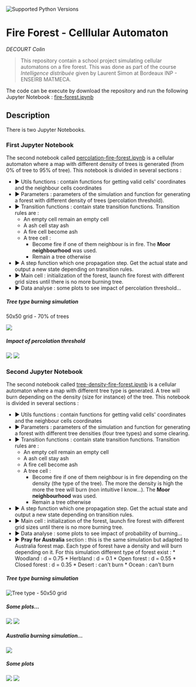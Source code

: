 ![Supported Python Versions](https://img.shields.io/badge/Python->=3.6-blue.svg?logo=python&logoColor=white)

# Fire Forest - Celllular Automaton

*DECOURT Colin*

> This repository contain a school project simulating cellular automatons on a fire forest. This was done as part of the course *Intelligence distribuée* given by Laurent Simon at Bordeaux INP - ENSEIRB MATMECA. 


The code can be execute by download the repository and run the following Jupyter Notebook : [fire-forest.ipynb](https://github.com/colindecourt/FireForest-CelllularAutomaton/blob/master/fire-forest.ipynb) 


## Description

There is two Jupyter Notebooks. 

### First Jupyter Notebook 

The second notebook called [percolation-fire-forest.ipynb](https://github.com/colindecourt/FireForest-CelllularAutomaton/blob/master/percolation-fire-forest.ipynb) is a cellular automaton where a map with different density of trees is generated (from 0% of tree to 95% of tree). This notebook is divided in several sections : 

  - ▶️️ Utils functions : contain functions for getting valid cells' coordinates and the neighbour cells coordinates
  - ▶️️ Parameters : parameters of the simulation and function for generating a forest with different density of trees (percolation threshold). 
  - ▶️️ Transition functions : contain state transition functions. Transition rules are :
      * An empty cell remain an empty cell
      * A ash cell stay ash
      * A fire cell become ash
      * A tree cell :
          * Become fire if one of them neighbour is in fire. The **Moor neighbourhood** was used. 
          * Remain a tree otherwise
   - ▶️️ A step function which one propagation step. Get the actual state and output a new state depending on transition rules. 
   - ▶️️ Main cell : initialization of the forest, launch fire forest with different grid sizes until there is no more burning tree.
   - ▶️️ Data analyse : some plots to see impact of percolation threshold...

   

##### Tree type burning simulation 

 50x50 grid - 70% of trees
 
![](https://github.com/colindecourt/FireForest-CelllularAutomaton/blob/master/percolation_data/gif/(100%2C%20100)Gif-2020-28-13-11-28-47.gif)

##### Impact of percolation threshold

![](https://github.com/colindecourt/FireForest-CelllularAutomaton/blob/master/percolation_data/real_burned_tree_density.png) ![](https://github.com/colindecourt/FireForest-CelllularAutomaton/blob/master/percolation_data/real_remain_tree_density.png)



### Second Jupyter Notebook 


The second notebook called [tree-density-fire-forest.ipynb](https://github.com/colindecourt/FireForest-CelllularAutomaton/blob/master/tree-density-fire-forest.ipynb) is a cellular automaton where a map with different tree type is generated. A tree will burn depending on the density (size for instance) of the tree. This notebook is divided in several sections : 

  - ▶️️ Utils functions : contain functions for getting valid cells' coordinates and the neighbour cells coordinates
  - ▶️️ Parameters : parameters of the simulation and function for generating a forest with different tree densities (four tree types) and some clearing. 
  - ▶️️ Transition functions : contain state transition functions. Transition rules are :
      * An empty cell remain an empty cell
      * A ash cell stay ash
      * A fire cell become ash
      * A tree cell :
          * Become fire if one of them neighbour is in fire depending on the density (the type of the tree). The more the density is high the more the tree will burn (non intuitive I know...). The **Moor neighbourhood** was used. 
          * Remain a tree otherwise
   - ▶️️ A step function which one propagation step. Get the actual state and output a new state depending on transition rules. 
   - ▶️️ Main cell : initialization of the forest, launch fire forest with different grid sizes until there is no more burning tree.
   - ▶️️ Data analyse : some plots to see impact of probability of burning...
   - ▶️️ **Pray for Australia** section : this is the same simulation but adapted to Australia forest map. Each type of forest have a density and will burn depending on it. For this simulation different type of forest exist :
          * Woodland : d = 0.75
          * Herbland : d = 0.1
          * Open forest : d = 0.55
          * Closed forest : d = 0.35
          * Desert : can't burn
          * Ocean : can't burn
   

##### Tree type burning simulation 

![Tree type - 50x50 grid](https://github.com/colindecourt/FireForest-CelllularAutomaton/blob/master/gif/(40%2C%2040)Gif-2020-23-12-21-23-36.gif)

##### Some plots...

![](https://github.com/colindecourt/FireForest-CelllularAutomaton/blob/master/tree_type_data/remain_burned_grid.png) ![](https://github.com/colindecourt/FireForest-CelllularAutomaton/blob/master/tree_type_data/remain_trees_grid.png)


##### Australia burning simulation...

![](https://github.com/colindecourt/FireForest-CelllularAutomaton/blob/master/gif/testGif-2020-58-13-09-58-34.gif) 

##### Some plots

![](https://github.com/colindecourt/FireForest-CelllularAutomaton/blob/master/tree_type_data/australia_burned.png) ![](https://github.com/colindecourt/FireForest-CelllularAutomaton/blob/master/tree_type_data/autralia_fire_type.png)
